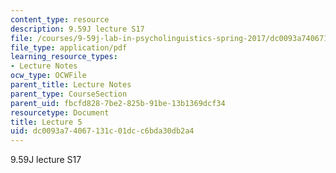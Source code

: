 ```yaml
---
content_type: resource
description: 9.59J lecture S17
file: /courses/9-59j-lab-in-psycholinguistics-spring-2017/dc0093a74067131c01dcc6bda30db2a4_MIT9_59jS17_lec5.pdf
file_type: application/pdf
learning_resource_types:
- Lecture Notes
ocw_type: OCWFile
parent_title: Lecture Notes
parent_type: CourseSection
parent_uid: fbcfd828-7be2-825b-91be-13b1369dcf34
resourcetype: Document
title: Lecture 5
uid: dc0093a7-4067-131c-01dc-c6bda30db2a4
---
```

9.59J lecture S17

